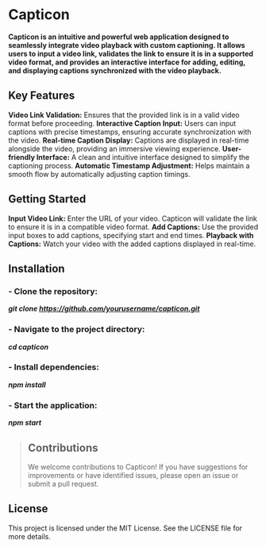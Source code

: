 # Capticon

**Capticon is an intuitive and powerful web application designed to seamlessly integrate video playback with custom captioning. It allows users to input a video link, validates the link to ensure it is in a supported video format, and provides an interactive interface for adding, editing, and displaying captions synchronized with the video playback.**

## Key Features

**Video Link Validation:** Ensures that the provided link is in a valid video format before proceeding.
**Interactive Caption Input:** Users can input captions with precise timestamps, ensuring accurate synchronization with the video.
**Real-time Caption Display:** Captions are displayed in real-time alongside the video, providing an immersive viewing experience.
**User-friendly Interface:** A clean and intuitive interface designed to simplify the captioning process.
**Automatic Timestamp Adjustment:** Helps maintain a smooth flow by automatically adjusting caption timings.

## Getting Started

**Input Video Link:** Enter the URL of your video. Capticon will validate the link to ensure it is in a compatible video format.
**Add Captions:** Use the provided input boxes to add captions, specifying start and end times.
**Playback with Captions:** Watch your video with the added captions displayed in real-time.

## Installation

### - Clone the repository:

**_git clone https://github.com/yourusername/capticon.git_**

### - Navigate to the project directory:

**_cd capticon_**

### - Install dependencies:

**_npm install_**

### - Start the application:

**_npm start_**

> ## Contributions
>
> We welcome contributions to Capticon! If you have suggestions for improvements or have identified issues, please open an issue or submit a pull request.

## License

This project is licensed under the MIT License. See the LICENSE file for more details.
